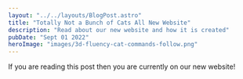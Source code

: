```yaml
---
layout: "../../layouts/BlogPost.astro"
title: "Totally Not a Bunch of Cats All New Website"
description: "Read about our new website and how it is created"
pubDate: "Sept 01 2022"
heroImage: "images/3d-fluency-cat-commands-follow.png"
---
```


If you are reading this post then you are currently on our new website!